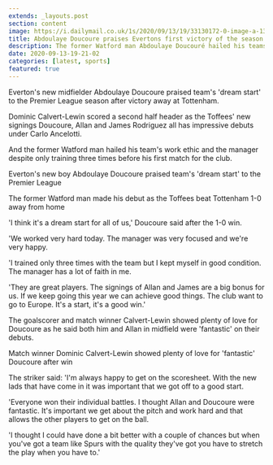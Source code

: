 ```yaml
---
extends: _layouts.post
section: content
image: https://i.dailymail.co.uk/1s/2020/09/13/19/33130172-0-image-a-13_1600020090985.jpg 
title: Abdoulaye Doucoure praises Evertons first victory of the season against Tottenham 
description: The former Watford man Abdoulaye Doucouré hailed his teams work ethic and the manager despite only training three times before his first match for the club. 
date: 2020-09-13-19-21-02 
categories: [latest, sports] 
featured: true 
--- 
```

Everton's new midfielder Abdoulaye Doucoure praised team's 'dream start' to the Premier League season after victory away at Tottenham.

Dominic Calvert-Lewin scored a second half header as the Toffees' new signings Doucoure, Allan and James Rodriguez all has impressive debuts under Carlo Ancelotti. 

And the former Watford man hailed his team's work ethic and the manager despite only training three times before his first match for the club. 

Everton's new boy Abdoulaye Doucoure praised team's 'dream start' to the Premier League

The former Watford man made his debut as the Toffees beat Tottenham 1-0 away from home

'I think it's a dream start for all of us,' Doucoure said after the 1-0 win. 

'We worked very hard today. The manager was very focused and we're very happy.

'I trained only three times with the team but I kept myself in good condition. The manager has a lot of faith in me.

'They are great players. The signings of Allan and James are a big bonus for us. If we keep going this year we can achieve good things. The club want to go to Europe. It's a start, it's a good win.'

The goalscorer and match winner Calvert-Lewin showed plenty of love for Doucoure as he said both him and Allan in midfield were 'fantastic' on their debuts. 

Match winner Dominic Calvert-Lewin showed plenty of love for 'fantastic' Doucoure after win

The striker said: 'I'm always happy to get on the scoresheet. With the new lads that have come in it was important that we got off to a good start. 

'Everyone won their individual battles. I thought Allan and Doucoure were fantastic. It's important we get about the pitch and work hard and that allows the other players to get on the ball.

'I thought I could have done a bit better with a couple of chances but when you've got a team like Spurs with the quality they've got you have to stretch the play when you have to.'


